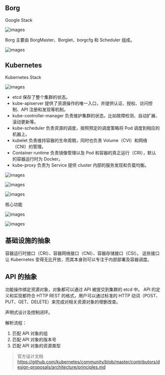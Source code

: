 ## Borg

Google Stack

![images](http://70data.net/upload/kubernetes/c7ed0043465bccff2efc1a1257e970bd.png)

Borg 主要由 BorgMaster、Borglet、borgcfg 和 Scheduler 组成。

![images](http://70data.net/upload/kubernetes/assets_-LDAOok5ngY4pc1lEDes_-LpOIkR-zouVcB8QsFj__-LpOIpVMFQyXyJo5lim-_borg.png)

## Kubernetes

Kubernetes Stack

![images](http://70data.net/upload/kubernetes/8ee9f2fa987eccb490cfaa91c6484f67.png)

- etcd 保存了整个集群的状态。
- kube-apiserver 提供了资源操作的唯一入口，并提供认证、授权、访问控制、API 注册和发现等机制。
- kube-controller-manager 负责维护集群的状态，比如故障检测、自动扩展、滚动更新等。
- kube-scheduler 负责资源的调度，按照预定的调度策略将 Pod 调度到相应的机器上。
- kubelet 负责维持容器的生命周期，同时也负责 Volume（CVI）和网络（CNI）的管理。
- Container runtime 负责镜像管理以及 Pod 和容器的真正运行（CRI），默认的容器运行时为 Docker。
- kube-proxy 负责为 Service 提供 cluster 内部的服务发现和负载均衡。

![images](http://70data.net/upload/kubernetes/f6dd01ed-f967-4091-aeb5-eb07d13fe752.png)

![images](http://70data.net/upload/kubernetes/e9197e08-99e8-400b-84f2-4aa41571c689.png)

![images](http://70data.net/upload/kubernetes/222392-cfb2274a7fea6df0.png)

核心功能

![images](http://70data.net/upload/kubernetes/16c095d6efb8d8c226ad9b098689f306.png)

![images](http://70data.net/upload/kubernetes/222392-cfb2274a7fea6df0.png)

## 基础设施的抽象

容器运行时接口（CRI）、容器网络接口（CNI）、容器存储接口（CSI）。
这些接口让 Kubernetes 变得无比开放，而其本身则可以专注于内部部署及容器调度。

## API 的抽象

功能操作绑定资源对象，对象都可以通过 API 被提交到集群的 etcd 中。
API 的定义和实现都符合 HTTP REST 的格式，用户可以通过标准的 HTTP 动词（POST、PUT、GET、DELETE）来完成对相关资源对象的增删改查。

声明式设计及控制闭环。

解析流程：
1. 匹配 API 对象的组
2. 匹配 API 对象的版本号
3. 匹配 API 对象的资源类型

> 官方设计文档 https://github.com/kubernetes/community/blob/master/contributors/design-proposals/architecture/principles.md

